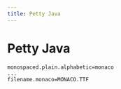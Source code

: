 ```yaml
---
title: Petty Java
---
```


Petty Java
============


```
monospaced.plain.alphabetic=monaco
...
filename.monaco=MONACO.TTF
```


